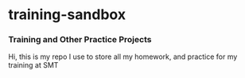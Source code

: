 # training-sandbox

<h3> Training and Other Practice Projects </h3>

<p> Hi, this is my repo I use to store all my homework, and practice for my training at SMT </p>
